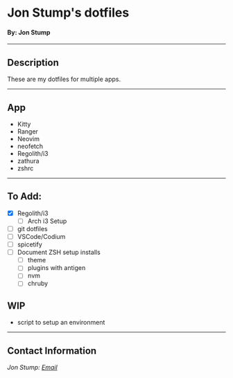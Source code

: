 # Jon Stump's dotfiles
#### By: Jon Stump

* * *

## Description

These are my dotfiles for multiple apps.

* * *

## App

* Kitty
* Ranger
* Neovim
* neofetch
* Regolith/i3
* zathura
* zshrc

* * *

## To Add:

* [X] Regolith/i3
  * [ ] Arch i3 Setup
* [ ] git dotfiles
* [ ] VSCode/Codium
* [ ] spicetify
* [ ] Document ZSH setup installs
  * [ ] theme
  * [ ] plugins with antigen
  * [ ] nvm
  * [ ] chruby

## WIP

* script to setup an environment

* * *

## Contact Information
_Jon Stump: [Email](jmstump@gmail.com)_
